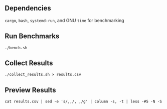 ## Dependencies

`cargo`, `bash`, `systemd-run`, and GNU `time` for benchmarking

## Run Benchmarks

`./bench.sh`

## Collect Results

`./collect_results.sh > results.csv`

## Preview Results

`cat results.csv | sed -e 's/,,/, ,/g' | column -s, -t | less -#5 -N -S`